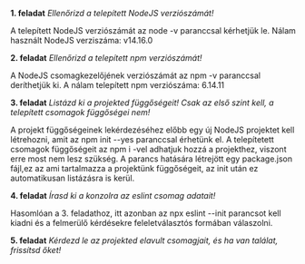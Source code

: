 **1. feladat**
*Ellenőrizd a telepített NodeJS verziószámát!*

A telepített NodeJS verziószámát az node -v paranccsal kérhetjük le.
Nálam használt NodeJS verziszáma: v14.16.0

**2. feladat**
*Ellenőrizd a telepített npm verziószámát!*

A NodeJS csomagkezelőjének verziószámát az npm -v paranccsal deríthetjük ki.
A nálam telepített npm verziószáma: 6.14.11

**3. feladat**
*Listázd ki a projekted függőségeit! Csak az első szint kell, a telepített csomagok függőségei nem!*

A projekt függőségeinek lekérdezéséhez előbb egy új NodeJS projektet kell létrehozni, amit az npm init --yes paranccsal érhetünk el. A telepítetett csomagok függőségeit az npm i -vel adhatjuk hozzá a projekthez, viszont erre most nem lesz szükség. A parancs hatására létrejött egy package.json fájl,ez az ami tartalmazza a projektünk függőségeit, az init után ez automatikusan listázásra is kerül.

**4. feladat**
*Írasd ki a konzolra az eslint csomag adatait!*

Hasomlóan a 3. feladathoz, itt azonban az npx eslint --init parancsot kell kiadni és a felmerülő kérdésekre feleletválasztós formában válaszolni.

**5. feladat**
*Kérdezd le az projekted elavult csomagjait, és ha van találat, frissítsd őket!*

